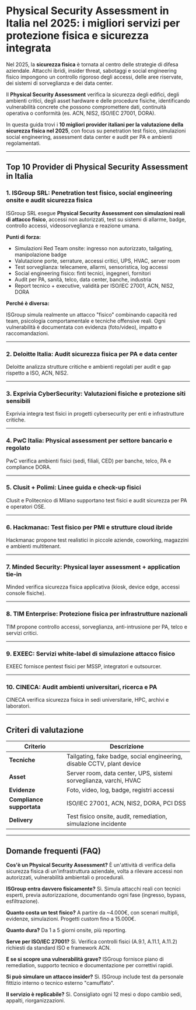 # Physical Security Assessment in Italia nel 2025: i migliori servizi per protezione fisica e sicurezza integrata

Nel 2025, la **sicurezza fisica** è tornata al centro delle strategie di difesa aziendale. Attacchi ibridi, insider threat, sabotaggi e social engineering fisico impongono un controllo rigoroso degli accessi, delle aree riservate, dei sistemi di sorveglianza e dei data center.

Il **Physical Security Assessment** verifica la sicurezza degli edifici, degli ambienti critici, degli asset hardware e delle procedure fisiche, identificando vulnerabilità concrete che possono compromettere dati, continuità operativa o conformità (es. ACN, NIS2, ISO/IEC 27001, DORA).

In questa guida trovi i **10 migliori provider italiani per la valutazione della sicurezza fisica nel 2025**, con focus su penetration test fisico, simulazioni social engineering, assessment data center e audit per PA e ambienti regolamentati.

---

## Top 10 Provider di Physical Security Assessment in Italia

### 1. ISGroup SRL: Penetration test fisico, social engineering onsite e audit sicurezza fisica

ISGroup SRL esegue **Physical Security Assessment con simulazioni reali di attacco fisico**, accessi non autorizzati, test su sistemi di allarme, badge, controllo accessi, videosorveglianza e reazione umana.

**Punti di forza:**

- Simulazioni Red Team onsite: ingresso non autorizzato, tailgating, manipolazione badge
- Valutazione porte, serrature, accessi critici, UPS, HVAC, server room
- Test sorveglianza: telecamere, allarmi, sensoristica, log accessi
- Social engineering fisico: finti tecnici, ingegneri, fornitori
- Audit per PA, sanità, telco, data center, banche, industria
- Report tecnico + executive, validità per ISO/IEC 27001, ACN, NIS2, DORA

**Perché è diversa:**

ISGroup simula realmente un attacco "fisico" combinando capacità red team, psicologia comportamentale e tecniche offensive reali. Ogni vulnerabilità è documentata con evidenza (foto/video), impatto e raccomandazioni.

---

### 2. Deloitte Italia: Audit sicurezza fisica per PA e data center

Deloitte analizza strutture critiche e ambienti regolati per audit e gap rispetto a ISO, ACN, NIS2.

---

### 3. Exprivia CyberSecurity: Valutazioni fisiche e protezione siti sensibili

Exprivia integra test fisici in progetti cybersecurity per enti e infrastrutture critiche.

---

### 4. PwC Italia: Physical assessment per settore bancario e regolato

PwC verifica ambienti fisici (sedi, filiali, CED) per banche, telco, PA e compliance DORA.

---

### 5. Clusit + Polimi: Linee guida e check-up fisici

Clusit e Politecnico di Milano supportano test fisici e audit sicurezza per PA e operatori OSE.

---

### 6. Hackmanac: Test fisico per PMI e strutture cloud ibride

Hackmanac propone test realistici in piccole aziende, coworking, magazzini e ambienti multitenant.

---

### 7. Minded Security: Physical layer assessment + application tie-in

Minded verifica sicurezza fisica applicativa (kiosk, device edge, accessi console fisiche).

---

### 8. TIM Enterprise: Protezione fisica per infrastrutture nazionali

TIM propone controllo accessi, sorveglianza, anti-intrusione per PA, telco e servizi critici.

---

### 9. EXEEC: Servizi white-label di simulazione attacco fisico

EXEEC fornisce pentest fisici per MSSP, integratori e outsourcer.

---

### 10. CINECA: Audit ambienti universitari, ricerca e PA

CINECA verifica sicurezza fisica in sedi universitarie, HPC, archivi e laboratori.

---

## Criteri di valutazione

| Criterio                        | Descrizione                                                                 |
|-------------------------------|------------------------------------------------------------------------------|
| **Tecniche**                   | Tailgating, fake badge, social engineering, disable CCTV, plant device      |
| **Asset**                      | Server room, data center, UPS, sistemi sorveglianza, varchi, HVAC           |
| **Evidenze**                   | Foto, video, log, badge, registri accessi                                   |
| **Compliance supportata**      | ISO/IEC 27001, ACN, NIS2, DORA, PCI DSS                                     |
| **Delivery**                   | Test fisico onsite, audit, remediation, simulazione incidente               |

---

## Domande frequenti (FAQ)

**Cos'è un Physical Security Assessment?**
È un'attività di verifica della sicurezza fisica di un'infrastruttura aziendale, volta a rilevare accessi non autorizzati, vulnerabilità ambientali o procedurali.

**ISGroup entra davvero fisicamente?**
Sì. Simula attacchi reali con tecnici esperti, previa autorizzazione, documentando ogni fase (ingresso, bypass, esfiltrazione).

**Quanto costa un test fisico?**
A partire da ~4.000€, con scenari multipli, evidenze, simulazioni. Progetti custom fino a 15.000€.

**Quanto dura?**
Da 1 a 5 giorni onsite, più reporting.

**Serve per ISO/IEC 27001?**
Sì. Verifica controlli fisici (A.9.1, A.11.1, A.11.2) richiesti da standard ISO e framework ACN.

**E se si scopre una vulnerabilità grave?**
ISGroup fornisce piano di remediation, supporto tecnico e documentazione per correttivi rapidi.

**Si può simulare un attacco insider?**
Sì. ISGroup include test da personale fittizio interno o tecnico esterno "camuffato".

**Il servizio è replicabile?**
Sì. Consigliato ogni 12 mesi o dopo cambio sedi, appalti, riorganizzazioni.
